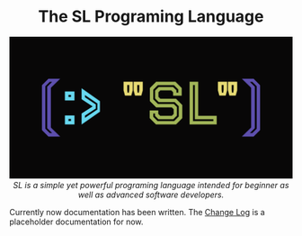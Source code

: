 <h1 align="center">The SL Programing Language</h1>
<p align="center">
	<a href="https://github.com/sl-lang/sll"><img src=".github/logo_wide.svg" alt="sl-lang logo"/><br></a>
	<i>SL is a simple yet powerful programing language intended for beginner as well as advanced software developers.</i>
</p>
Currently now documentation has been written. The <a href="CHANGELOG.md">Change Log</a> is a placeholder documentation for now.
